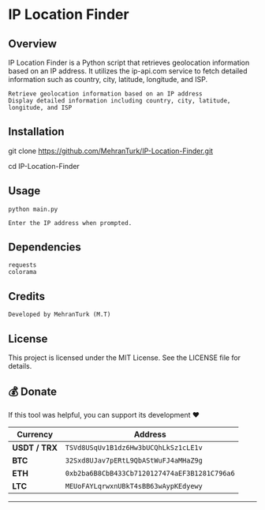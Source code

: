 # IP Location Finder

## Overview

IP Location Finder is a Python script that retrieves geolocation information based on an IP address. It utilizes the ip-api.com service to fetch detailed information such as country, city, latitude, longitude, and ISP.

    Retrieve geolocation information based on an IP address
    Display detailed information including country, city, latitude, longitude, and ISP

## Installation

git clone https://github.com/MehranTurk/IP-Location-Finder.git

cd IP-Location-Finder


## Usage

    python main.py

    Enter the IP address when prompted.
## Dependencies

    requests
    colorama

## Credits

    Developed by MehranTurk (M.T)
## License

This project is licensed under the MIT License. See the LICENSE file for details.


## 💰 Donate

If this tool was helpful, you can support its development ❤️

| Currency | Address |
|-----------|----------|
| **USDT / TRX** | `TSVd8USqUv1B1dz6Hw3bUCQhLkSz1cLE1v` |
| **BTC** | `32Sxd8UJav7pERtL9QbAStWuFJ4aMHaZ9g` |
| **ETH** | `0xb2ba6B8CbB433Cb7120127474aEF3B1281C796a6` |
| **LTC** | `MEUoFAYLqrwxnUBkT4sBB63wAypKEdyewy` |

---

